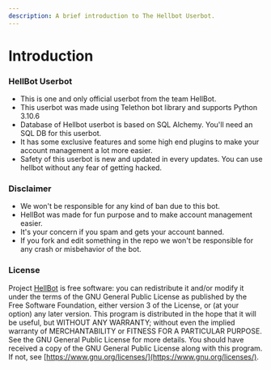 ```yaml
---
description: A brief introduction to The Hellbot Userbot.
---
```


# Introduction

### HellBot Userbot

* This is one and only official userbot from the team HellBot.
* This userbot was made using Telethon bot library and supports Python 3.10.6
* Database of Hellbot userbot is based on SQL Alchemy. You'll need an SQL DB for this userbot.
* It has some exclusive features and some high end plugins to make your account management a lot more easier.&#x20;
* Safety of this userbot is new and updated in every updates. You can use hellbot without any fear of getting hacked.

### Disclaimer

* We won't be responsible for any kind of ban due to this bot.
* HellBot was made for fun purpose and to make account management easier.
* It's your concern if you spam and gets your account banned.
* If you fork and edit something in the repo we won't be responsible for any crash or misbehavior of the bot.

### License

Project [HellBot](https://github.com/The-HellBot/HellBot) is free software: you can redistribute it and/or modify it under the terms of the GNU General Public License as published by the Free Software Foundation, either version 3 of the License, or (at your option) any later version. This program is distributed in the hope that it will be useful, but WITHOUT ANY WARRANTY; without even the implied warranty of MERCHANTABILITY or FITNESS FOR A PARTICULAR PURPOSE. See the GNU General Public License for more details. You should have received a copy of the GNU General Public License along with this program. If not, see [https://www.gnu.org/licenses/](https://www.gnu.org/licenses/).
